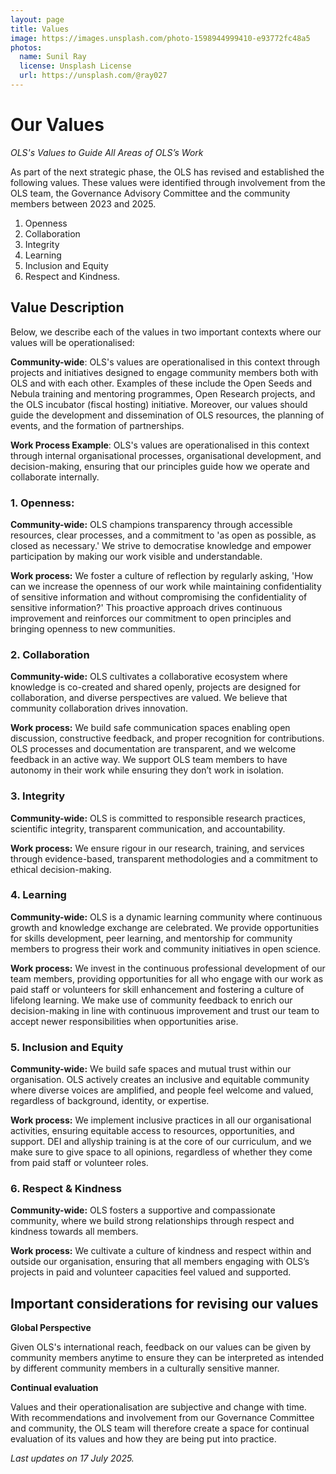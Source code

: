 ```yaml
---
layout: page
title: Values
image: https://images.unsplash.com/photo-1598944999410-e93772fc48a5
photos:
  name: Sunil Ray
  license: Unsplash License
  url: https://unsplash.com/@ray027
---
```


# Our Values

*OLS's Values to Guide All Areas of OLS’s Work*

As part of the next strategic phase, the OLS has revised and established the following values. These values were identified through involvement from the OLS team, the Governance Advisory Committee and the community members between 2023 and 2025.

1. Openness
2. Collaboration
3. Integrity
4. Learning
5. Inclusion and Equity
6. Respect and Kindness.

## Value Description

Below, we describe each of the values in two important contexts where our values will be operationalised:

**Community-wide**: OLS's values are operationalised in this context through projects and initiatives designed to engage community members both with OLS and with each other. Examples of these include the Open Seeds and Nebula training and mentoring programmes, Open Research projects, and the OLS incubator (fiscal hosting) initiative. Moreover, our values should guide the development and dissemination of OLS resources, the planning of events, and the formation of partnerships.

**Work Process Example**: OLS's values are operationalised in this context through internal organisational processes, organisational development, and decision-making, ensuring that our principles guide how we operate and collaborate internally.

### 1. Openness:

**Community-wide:** OLS champions transparency through accessible resources, clear processes, and a commitment to 'as open as possible, as closed as necessary.' We strive to democratise knowledge and empower participation by making our work visible and understandable.

**Work process:** We foster a culture of reflection by regularly asking, 'How can we increase the openness of our work while maintaining confidentiality of sensitive information and without compromising the confidentiality of sensitive information?' This proactive approach drives continuous improvement and reinforces our commitment to open principles and bringing openness to new communities. 

### 2. Collaboration

**Community-wide:** OLS cultivates a collaborative ecosystem where knowledge is co-created and shared openly, projects are designed for collaboration, and diverse perspectives are valued. We believe that community collaboration drives innovation.

**Work process:** We build safe communication spaces enabling open discussion, constructive feedback, and proper recognition for contributions. OLS processes and documentation are transparent, and we welcome feedback in an active way.  We support OLS team members to have autonomy in their work while ensuring they don’t work in isolation. 

### 3. Integrity

**Community-wide:** OLS is committed to responsible research practices, scientific integrity, transparent communication, and accountability.

**Work process:** We ensure rigour in our research, training, and services through evidence-based, transparent methodologies and a commitment to ethical decision-making.

### 4. Learning

**Community-wide:** OLS is a dynamic learning community where continuous growth and knowledge exchange are celebrated. We provide opportunities for skills development, peer learning, and mentorship for community members to progress their work and community initiatives in open science.

**Work process:** We invest in the continuous professional development of our team members, providing opportunities for all who engage with our work as paid staff or volunteers for skill enhancement and fostering a culture of lifelong learning. We make use of community feedback to enrich our decision-making in line with continuous improvement and trust our team to accept newer responsibilities when opportunities arise.

### 5. Inclusion and Equity

**Community-wide:** We build safe spaces and mutual trust within our organisation. OLS actively creates an inclusive and equitable community where diverse voices are amplified, and people feel welcome and valued, regardless of background, identity, or expertise. 

**Work process:** We implement inclusive practices in all our organisational activities, ensuring equitable access to resources, opportunities, and support. DEI and allyship training is at the core of our curriculum, and we make sure to give space to all opinions, regardless of whether they come from paid staff or volunteer roles.

### 6. Respect & Kindness

**Community-wide:** OLS fosters a supportive and compassionate community, where we build strong relationships through respect and kindness towards all members.

**Work process:** We cultivate a culture of kindness and respect within and outside our organisation, ensuring that all members engaging with OLS’s projects in paid and volunteer capacities feel valued and supported.

## Important considerations for revising our values

**Global Perspective** 

Given OLS's international reach, feedback on our values can be given by community members anytime to ensure they can be interpreted as intended by different community members in a culturally sensitive manner.

**Continual evaluation** 

Values and their operationalisation are subjective and change with time. With recommendations and involvement from our Governance Committee and community, the OLS team will therefore create a space for continual evaluation of its values and how they are being put into practice.

_Last updates on 17 July 2025._

